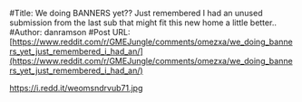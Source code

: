 #Title: We doing BANNERS yet?? Just remembered I had an unused submission from the last sub that might fit this new home a little better..
#Author: danramson
#Post URL: [https://www.reddit.com/r/GMEJungle/comments/omezxa/we_doing_banners_yet_just_remembered_i_had_an/](https://www.reddit.com/r/GMEJungle/comments/omezxa/we_doing_banners_yet_just_remembered_i_had_an/)


https://i.redd.it/weomsndrvub71.jpg
